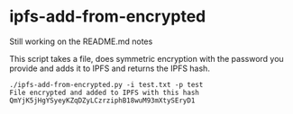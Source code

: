# ipfs-add-from-encrypted

Still working on the README.md notes

This script takes a file, does symmetric encryption with the password you provide and adds it to IPFS and returns the IPFS hash.

```
./ipfs-add-from-encrypted.py -i test.txt -p test
File encrypted and added to IPFS with this hash QmYjK5jHgYSyeyKZqDZyLCzrziphB18wuM93mXtySEryD1
```

